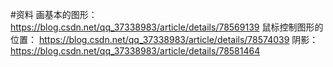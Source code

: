 #资料
画基本的图形：
https://blog.csdn.net/qq_37338983/article/details/78569139
鼠标控制图形的位置：
https://blog.csdn.net/qq_37338983/article/details/78574039
阴影：
https://blog.csdn.net/qq_37338983/article/details/78581464